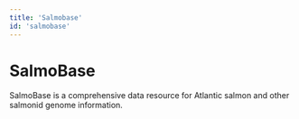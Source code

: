 ```yaml
---
title: 'Salmobase'
id: 'salmobase'
---
```

# SalmoBase
SalmoBase is a comprehensive data resource for Atlantic salmon and other salmonid genome information.
